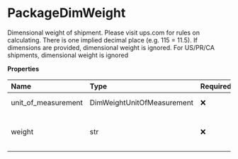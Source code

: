 # PackageDimWeight

Dimensional weight of shipment. Please visit ups.com for rules on calculating. There is one implied decimal place (e.g. 115 = 11.5). If dimensions are provided, dimensional weight is ignored. For US/PR/CA shipments, dimensional weight is ignored

**Properties**

| Name                | Type                       | Required | Description                                                   |
| :------------------ | :------------------------- | :------- | :------------------------------------------------------------ |
| unit_of_measurement | DimWeightUnitOfMeasurement | ❌       | UnitOfMeasurement Container.                                  |
| weight              | str                        | ❌       | Actual package weight. Weight accepted for letters/envelopes. |

<!-- This file was generated by liblab | https://liblab.com/ -->
